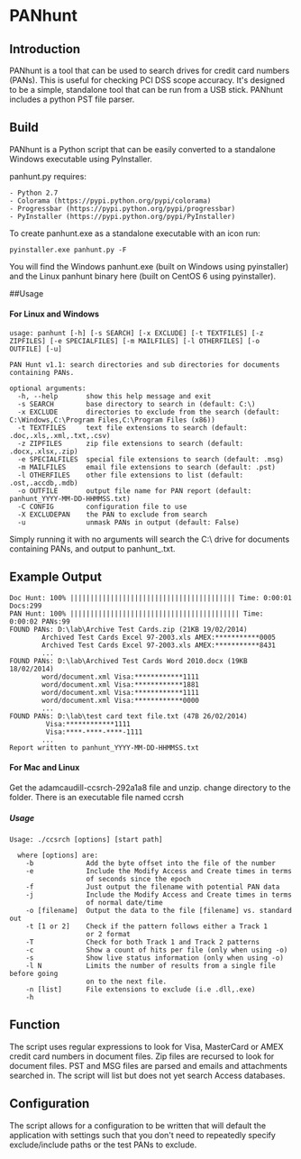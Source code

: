 PANhunt
========

## Introduction

PANhunt is a tool that can be used to search drives for credit card numbers (PANs). This is useful for checking PCI DSS scope accuracy. It's designed to be a simple, standalone tool that can be run from a USB stick. PANhunt includes a python PST file parser.

## Build

PANhunt is a Python script that can be easily converted to a standalone Windows executable using PyInstaller.

panhunt.py requires:

	- Python 2.7
	- Colorama (https://pypi.python.org/pypi/colorama)
	- Progressbar (https://pypi.python.org/pypi/progressbar)
	- PyInstaller (https://pypi.python.org/pypi/PyInstaller)

To create panhunt.exe as a standalone executable with an icon run:

```
pyinstaller.exe panhunt.py -F
```

You will find the Windows panhunt.exe (built on Windows using pyinstaller) and the Linux panhunt binary here (built on CentOS 6 using pyinstaller).


##Usage
#### For Linux and Windows

```
usage: panhunt [-h] [-s SEARCH] [-x EXCLUDE] [-t TEXTFILES] [-z ZIPFILES] [-e SPECIALFILES] [-m MAILFILES] [-l OTHERFILES] [-o OUTFILE] [-u]

PAN Hunt v1.1: search directories and sub directories for documents containing PANs.

optional arguments:
  -h, --help       show this help message and exit
  -s SEARCH        base directory to search in (default: C:\)
  -x EXCLUDE       directories to exclude from the search (default: C:\Windows,C:\Program Files,C:\Program Files (x86))
  -t TEXTFILES     text file extensions to search (default: .doc,.xls,.xml,.txt,.csv)
  -z ZIPFILES      zip file extensions to search (default: .docx,.xlsx,.zip)
  -e SPECIALFILES  special file extensions to search (default: .msg)
  -m MAILFILES     email file extensions to search (default: .pst)
  -l OTHERFILES    other file extensions to list (default: .ost,.accdb,.mdb)
  -o OUTFILE       output file name for PAN report (default: panhunt_YYYY-MM-DD-HHMMSS.txt)
  -C CONFIG        configuration file to use
  -X EXCLUDEPAN    the PAN to exclude from search
  -u               unmask PANs in output (default: False)
```

Simply running it with no arguments will search the C:\ drive for documents containing PANs, and output to panhunt_<timestamp>.txt.

## Example Output

```
Doc Hunt: 100% ||||||||||||||||||||||||||||||||||||||||| Time: 0:00:01 Docs:299
PAN Hunt: 100% |||||||||||||||||||||||||||||||||||||||||| Time: 0:00:02 PANs:99
FOUND PANs: D:\lab\Archive Test Cards.zip (21KB 19/02/2014)
        Archived Test Cards Excel 97-2003.xls AMEX:***********0005
        Archived Test Cards Excel 97-2003.xls AMEX:***********8431
		...
FOUND PANs: D:\lab\Archived Test Cards Word 2010.docx (19KB 18/02/2014)
        word/document.xml Visa:************1111
        word/document.xml Visa:************1881
        word/document.xml Visa:************1111
        word/document.xml Visa:************0000
		...
FOUND PANs: D:\lab\test card text file.txt (47B 26/02/2014)
         Visa:************1111
         Visa:****-****-****-1111
		...
Report written to panhunt_YYYY-MM-DD-HHMMSS.txt
```
#### For Mac and Linux
Get the adamcaudill-ccsrch-292a1a8 file and unzip. change directory to the folder.
There is an executable file named ccrsh
##### Usage
```
Usage: ./ccsrch [options] [start path]
	
  where [options] are:
    -b             Add the byte offset into the file of the number
    -e             Include the Modify Access and Create times in terms
                   of seconds since the epoch
    -f             Just output the filename with potential PAN data
    -j             Include the Modify Access and Create times in terms
                   of normal date/time
    -o [filename]  Output the data to the file [filename] vs. standard out
    -t [1 or 2]    Check if the pattern follows either a Track 1
                   or 2 format
    -T             Check for both Track 1 and Track 2 patterns
    -c             Show a count of hits per file (only when using -o)
    -s             Show live status information (only when using -o)
    -l N           Limits the number of results from a single file before going
                   on to the next file.
    -n [list]      File extensions to exclude (i.e .dll,.exe)
    -h 
```
## Function

The script uses regular expressions to look for Visa, MasterCard or AMEX credit card numbers in document files. Zip files are recursed to look for document files. PST and MSG files are parsed and emails and attachments searched in. The script will list but does not yet search Access databases.

## Configuration

The script allows for a configuration to be written that will default the application with settings such that you don't need to
repeatedly specify exclude/include paths or the test PANs to exclude.
